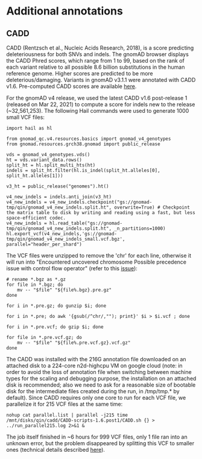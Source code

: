 # Additional annotations

## CADD

CADD (Rentzsch et al., Nucleic Acids Research, 2018), is a score predicting deleteriousness for both SNVs and indels. The gnomAD browser displays the CADD Phred scores, which range from 1 to 99, based on the rank of each variant relative to all possible 8.6 billion substitutions in the human reference genome. Higher scores are predicted to be more deleterious/damaging. Variants in gnomAD v3.1.1 were annotated with CADD v1.6. Pre-computed CADD scores are available [here](https://cadd.gs.washington.edu/download).

For the gnomAD v4 release, we used the latest CADD v1.6 post-release 1 (released on Mar 22, 2021) to compute a score for indels new to the release (~32,561,253). The following Hail commands were used to generate 1000 small VCF files: 

```commandline
import hail as hl

from gnomad_qc.v4.resources.basics import gnomad_v4_genotypes
from gnomad.resources.grch38.gnomad import public_release

vds = gnomad_v4_genotypes.vds()
ht = vds.variant_data.rows()
split_ht = hl.split_multi_hts(ht)
indels = split_ht.filter(hl.is_indel(split_ht.alleles[0], split_ht.alleles[1]))

v3_ht = public_release("genomes").ht()

v4_new_indels = indels.anti_join(v3_ht)
v4_new_indels = v4_new_indels.checkpoint("gs://gnomad-tmp/qin/gnomad_v4_new_indels.split.ht", overwrite=True) # Checkpoint the matrix table to disk by writing and reading using a fast, but less space-efficient codec.
v4_new_indels = hl.read_table("gs://gnomad-tmp/qin/gnomad_v4_new_indels.split.ht", _n_partitions=1000)
hl.export_vcf(v4_new_indels,'gs://gnomad-tmp/qin/gnomad_v4_new_indels_small.vcf.bgz', parallel="header_per_shard") 
```

The VCF files were unzipped to remove the 'chr' for each line, otherwise it will run into "Encountered uncovered chromosome
Possible precedence issue with control flow operator" (refer to this [issue](https://github.com/kircherlab/CADD-scripts/issues/37)): 

```commandline
# rename *.bgz as *.gz
for file in *.bgz; do 
    mv -- "$file" "${file%.bgz}.pre.gz"
done

for i in *.pre.gz; do gunzip $i; done

for i in *.pre; do awk '{gsub(/^chr/,""); print}' $i > $i.vcf ; done

for i in *.pre.vcf; do gzip $i; done

for file in *.pre.vcf.gz; do 
    mv -- "$file" "${file%.pre.vcf.gz}.vcf.gz"
done
```

The CADD was installed with the 216G annotation file downloaded on an attached disk to a 224-core n2d-highcpu VM on google cloud (note: in order to avoid the loss of annotation file when switching between machine types for the scaling and debugging purpose, the installation on an attached disk is recommended; also we need to ask for a reasonable size of bootable disk for the intermediate files created during the run, in /tmp/tmp.* by default). Since CADD requires only one core to run for each VCF file, we parallelize it for 215 VCF files at the same time: 

```commandline
nohup cat parallel.list | parallel -j215 time /mnt/disks/qin/cadd/CADD-scripts-1.6.post1/CADD.sh {} > ../run_parallel215.log 2>&1 &
```

The job itself finished in ~6 hours for 999 VCF files, only 1 file ran into an unknown error, but the problem disappeared by splitting this VCF to smaller ones (technical details described [here](https://github.com/broadinstitute/gnomad_production/issues/782)). 







